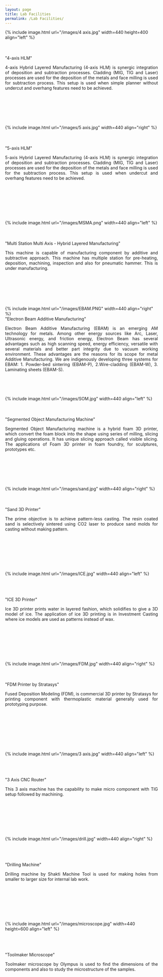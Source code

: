 ```yaml
---
layout: page
title: Lab Facilities
permalink: /Lab Facilities/
---
```


{% include image.html url="/images/4 axis.jpg" width=440 height=400  align="left" %}
<br/><br/><br/><br/>"4-axis HLM"  <br/>
<p align ="justify">4-axis Hybrid Layered Manufacturing (4-axis HLM) is synergic integration of deposition and subtraction processes. Cladding (MIG, TIG and Laser) processes are used for the deposition of the metals and face milling is used for subtraction process. This setup is used when simple planner without undercut and overhang features need to be achieved.</p>
<br/><br/><br/><br/><br/>


{% include image.html url="/images/5 axis.jpg" width=440 align="right" %}
<br/><br/><br/><br/>"5-axis HLM"  <br/>
<p align ="justify">5-axis Hybrid Layered Manufacturing (4-axis HLM) is synergic integration of deposition and subtraction processes. Cladding (MIG, TIG and Laser) processes are used for the deposition of the metals and face milling is used for the subtraction process. This setup is used when undercut and overhang features need to be achieved.</p>
<br/><br/><br/><br/><br/><br/>

{% include image.html url="/images/MSMA.png" width=440 align="left" %}
<br/><br/><br/><br/>"Multi Station Multi Axis - Hybrid Layered Manufacturing"  <br/>
<p align ="justify">This machine is capable of manufacturing component by additive and subtractive approach. This machine has multiple station for pre-heating, deposition, machining, inspection and also for pneumatic hammer. This is under manufacturing. </p>
<br/><br/><br/><br/><br/><br/>
{% include image.html url="/images/EBAM.PNG" width=440 align="right" %}
<br/>"Electron Beam Additive Manufacturing"  <br/>
<p align ="justify">Electron Beam Additive Manufacturing (EBAM) is an emerging AM technology for metals. Among other energy sources like Arc, Laser, Ultrasonic energy, and friction energy, Electron Beam has several advantages such as high scanning speed, energy efficiency, versatile with several materials and better part integrity due to vacuum working environment. These advantages are the reasons for its scope for metal Additive Manufacturing. We are indigenously developing three systems for EBAM: 1. Powder-bed sintering (EBAM-P), 2.Wire-cladding (EBAM-W), 3. Laminating sheets (EBAM-S). </p>
<br/><br/><br/>

{% include image.html url="/images/SOM.jpg" width=440 align="left" %}
<br/><br/><br/><br/>"Segmented Object Manufacturing Machine"  <br/>
<p align ="justify">Segmented Object Manufacturing machine is a hybrid foam 3D printer, which convert the foam block into the shape using series of milling, slicing and gluing operations. It has unique slicing approach called visible slicing. The applications of Foam 3D printer in foam foundry, for sculptures, prototypes etc. </p>
<br/><br/><br/><br/><br/>

{% include image.html url="/images/sand.jpg" width=440 align="right" %}
<br/><br/><br/><br/>"Sand 3D Printer"  <br/>
<p align ="justify">The prime objective is to achieve pattern-less casting. The resin coated sand is selectively sintered using CO2 laser to produce sand molds for casting without making pattern. </p>
<br/><br/><br/><br/><br/><br/>

{% include image.html url="/images/ICE.jpg" width=440 align="left" %}
<br/><br/><br/><br/><br/>"ICE 3D Printer"  <br/>
<p align ="justify">Ice 3D printer prints water in layered fashion, which solidifies to give a 3D model of ice. The application of ice 3D printing is in Investment Casting where ice models are used as patterns instead of wax. </p>
<br/><br/><br/><br/><br/><br/>

{% include image.html url="/images/FDM.jpg" width=440 align="right" %}
<br/><br/><br/><br/>"FDM Printer by Stratasys"  <br/>
<p align ="justify">Fused Deposition Modeling (FDM), is commercial 3D printer by Stratasys for printing component with thermoplastic material generally used for prototyping purpose. </p>
<br/><br/><br/><br/><br/><br/><br/>

{% include image.html url="/images/3 axis.jpg" width=440 align="left" %}
<br/><br/><br/><br/><br/>"3 Axis CNC Router"  <br/>
<p align ="justify">This 3 axis machine has the capability to make micro component with TIG setup followed by machining. </p>
<br/><br/><br/><br/><br/><br/>

{% include image.html url="/images/drill.jpg" width=440 align="right" %}
<br/><br/><br/><br/><br/>"Drilling Machine"  <br/>
<p align ="justify">Drilling machine by Shakti Machine Tool is used for making holes from smaller to larger size for internal lab work. </p>
<br/><br/><br/><br/><br/><br/>

{% include image.html url="/images/microscope.jpg" width=440 height=600 align="left" %}
<br/><br/><br/><br/><br/>"Toolmaker Microscope"  <br/>
<p align ="justify">Toolmaker microscope by Olympus is used to find the dimensions of the components and also to study the microstructure of the samples. </p>
<br/><br/><br/><br/><br/><br/>
